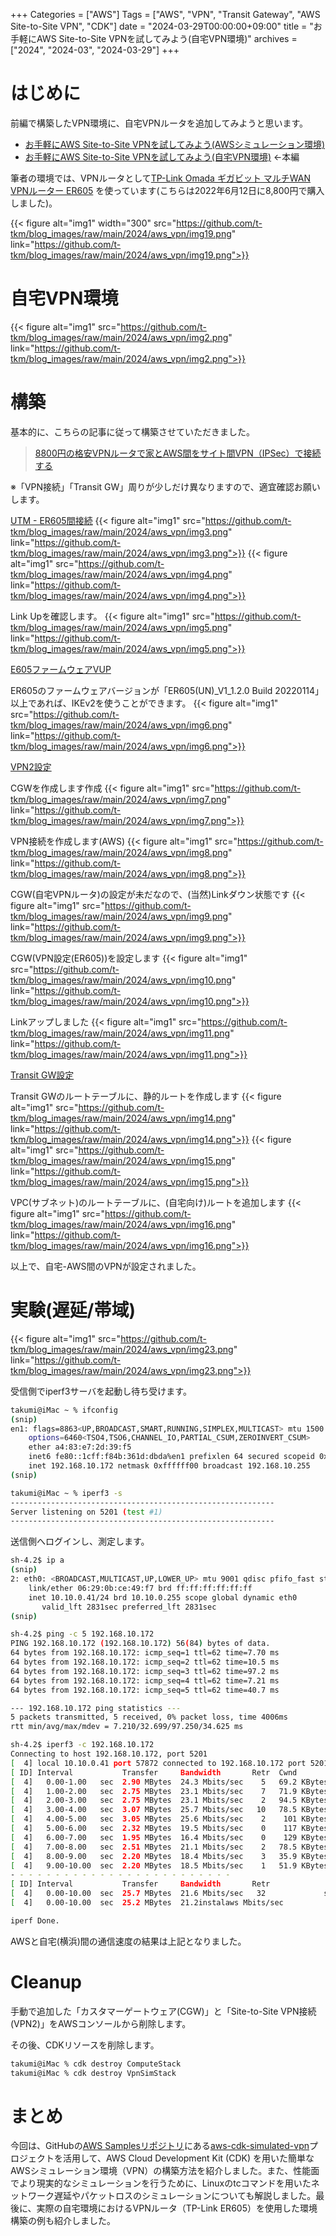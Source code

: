 +++ 
Categories = ["AWS"] 
Tags = ["AWS", "VPN", "Transit Gateway", "AWS Site-to-Site VPN", "CDK"] 
date = "2024-03-29T00:00:00+09:00" 
title = "お手軽にAWS Site-to-Site VPNを試してみよう(自宅VPN環境)" 
archives = ["2024", "2024-03", "2024-03-29"]
+++

# はじめに
前編で構築したVPN環境に、自宅VPNルータを追加してみようと思います。

- [お手軽にAWS Site-to-Site VPNを試してみよう(AWSシミュレーション環境)](https://t-tkm.github.io/blog/posts/2024/03/aws_vpn/)
- [お手軽にAWS Site-to-Site VPNを試してみよう(自宅VPN環境)](https://t-tkm.github.io/blog/posts/2024/03/aws_vpn2/) ←本編

筆者の環境では、VPNルータとして[TP-Link Omada ギガビット マルチWAN VPNルーター ER605](https://www.amazon.co.jp/dp/B08MH4VLR3/)
を使っています(こちらは2022年6月12日に8,800円で購入しました)。

{{< figure alt="img1" width="300" src="https://github.com/t-tkm/blog_images/raw/main/2024/aws_vpn/img19.png" link="https://github.com/t-tkm/blog_images/raw/main/2024/aws_vpn/img19.png">}}

# 自宅VPN環境
{{< figure alt="img1" src="https://github.com/t-tkm/blog_images/raw/main/2024/aws_vpn/img2.png" link="https://github.com/t-tkm/blog_images/raw/main/2024/aws_vpn/img2.png">}}

# 構築
基本的に、こちらの記事に従って構築させていただきました。

> [8800円の格安VPNルータで家とAWS間をサイト間VPN（IPSec）で接続する](https://level69.net/archives/30177)

※「VPN接続」「Transit GW」周りが少しだけ異なりますので、適宜確認お願いします。

<u>UTM - ER605間接続</u>
{{< figure alt="img1" src="https://github.com/t-tkm/blog_images/raw/main/2024/aws_vpn/img3.png" link="https://github.com/t-tkm/blog_images/raw/main/2024/aws_vpn/img3.png">}}
{{< figure alt="img1" src="https://github.com/t-tkm/blog_images/raw/main/2024/aws_vpn/img4.png" link="https://github.com/t-tkm/blog_images/raw/main/2024/aws_vpn/img4.png">}}

Link Upを確認します。
{{< figure alt="img1" src="https://github.com/t-tkm/blog_images/raw/main/2024/aws_vpn/img5.png" link="https://github.com/t-tkm/blog_images/raw/main/2024/aws_vpn/img5.png">}}

<u>E605ファームウェアVUP</u>

ER605のファームウェアバージョンが「ER605(UN)_V1_1.2.0 Build 20220114」以上であれば、IKEv2を使うことができます。
 {{< figure alt="img1" src="https://github.com/t-tkm/blog_images/raw/main/2024/aws_vpn/img6.png" link="https://github.com/t-tkm/blog_images/raw/main/2024/aws_vpn/img6.png">}}

<u>VPN2設定</u>

CGWを作成します作成
{{< figure alt="img1" src="https://github.com/t-tkm/blog_images/raw/main/2024/aws_vpn/img7.png" link="https://github.com/t-tkm/blog_images/raw/main/2024/aws_vpn/img7.png">}}

VPN接続を作成します(AWS)
 {{< figure alt="img1" src="https://github.com/t-tkm/blog_images/raw/main/2024/aws_vpn/img8.png" link="https://github.com/t-tkm/blog_images/raw/main/2024/aws_vpn/img8.png">}}

CGW(自宅VPNルータ)の設定が未だなので、(当然)Linkダウン状態です
{{< figure alt="img1" src="https://github.com/t-tkm/blog_images/raw/main/2024/aws_vpn/img9.png" link="https://github.com/t-tkm/blog_images/raw/main/2024/aws_vpn/img9.png">}}

CGW(VPN設定(ER605))を設定します
{{< figure alt="img1" src="https://github.com/t-tkm/blog_images/raw/main/2024/aws_vpn/img10.png" link="https://github.com/t-tkm/blog_images/raw/main/2024/aws_vpn/img10.png">}}

Linkアップしました
{{< figure alt="img1" src="https://github.com/t-tkm/blog_images/raw/main/2024/aws_vpn/img11.png" link="https://github.com/t-tkm/blog_images/raw/main/2024/aws_vpn/img11.png">}}

<u>Transit GW設定</u>

Transit GWのルートテーブルに、静的ルートを作成します
{{< figure alt="img1" src="https://github.com/t-tkm/blog_images/raw/main/2024/aws_vpn/img14.png" link="https://github.com/t-tkm/blog_images/raw/main/2024/aws_vpn/img14.png">}}
{{< figure alt="img1" src="https://github.com/t-tkm/blog_images/raw/main/2024/aws_vpn/img15.png" link="https://github.com/t-tkm/blog_images/raw/main/2024/aws_vpn/img15.png">}}

VPC(サブネット)のルートテーブルに、(自宅向け)ルートを追加します
{{< figure alt="img1" src="https://github.com/t-tkm/blog_images/raw/main/2024/aws_vpn/img16.png" link="https://github.com/t-tkm/blog_images/raw/main/2024/aws_vpn/img16.png">}}
  
以上で、自宅-AWS間のVPNが設定されました。

# 実験(遅延/帯域)
 {{< figure alt="img1" src="https://github.com/t-tkm/blog_images/raw/main/2024/aws_vpn/img23.png" link="https://github.com/t-tkm/blog_images/raw/main/2024/aws_vpn/img23.png">}}

受信側でiperf3サーバを起動し待ち受けます。
```sh
takumi@iMac ~ % ifconfig 
(snip)
en1: flags=8863<UP,BROADCAST,SMART,RUNNING,SIMPLEX,MULTICAST> mtu 1500
	options=6460<TSO4,TSO6,CHANNEL_IO,PARTIAL_CSUM,ZEROINVERT_CSUM>
	ether a4:83:e7:2d:39:f5
	inet6 fe80::1cff:f84b:361d:dbda%en1 prefixlen 64 secured scopeid 0x6 
	inet 192.168.10.172 netmask 0xffffff00 broadcast 192.168.10.255
(snip)

takumi@iMac ~ % iperf3 -s
-----------------------------------------------------------
Server listening on 5201 (test #1)
-----------------------------------------------------------
```
送信側へログインし、測定します。
```sh
sh-4.2$ ip a
(snip)
2: eth0: <BROADCAST,MULTICAST,UP,LOWER_UP> mtu 9001 qdisc pfifo_fast state UP group default qlen 1000
    link/ether 06:29:0b:ce:49:f7 brd ff:ff:ff:ff:ff:ff
    inet 10.10.0.41/24 brd 10.10.0.255 scope global dynamic eth0
       valid_lft 2831sec preferred_lft 2831sec
(snip)

sh-4.2$ ping -c 5 192.168.10.172
PING 192.168.10.172 (192.168.10.172) 56(84) bytes of data.
64 bytes from 192.168.10.172: icmp_seq=1 ttl=62 time=7.70 ms
64 bytes from 192.168.10.172: icmp_seq=2 ttl=62 time=10.5 ms
64 bytes from 192.168.10.172: icmp_seq=3 ttl=62 time=97.2 ms
64 bytes from 192.168.10.172: icmp_seq=4 ttl=62 time=7.21 ms
64 bytes from 192.168.10.172: icmp_seq=5 ttl=62 time=40.7 ms

--- 192.168.10.172 ping statistics ---
5 packets transmitted, 5 received, 0% packet loss, time 4006ms
rtt min/avg/max/mdev = 7.210/32.699/97.250/34.625 ms

sh-4.2$ iperf3 -c 192.168.10.172
Connecting to host 192.168.10.172, port 5201
[  4] local 10.10.0.41 port 57872 connected to 192.168.10.172 port 5201
[ ID] Interval           Transfer     Bandwidth       Retr  Cwnd
[  4]   0.00-1.00   sec  2.90 MBytes  24.3 Mbits/sec    5   69.2 KBytes
[  4]   1.00-2.00   sec  2.75 MBytes  23.1 Mbits/sec    7   71.9 KBytes
[  4]   2.00-3.00   sec  2.75 MBytes  23.1 Mbits/sec    2   94.5 KBytes
[  4]   3.00-4.00   sec  3.07 MBytes  25.7 Mbits/sec   10   78.5 KBytes
[  4]   4.00-5.00   sec  3.05 MBytes  25.6 Mbits/sec    2    101 KBytes
[  4]   5.00-6.00   sec  2.32 MBytes  19.5 Mbits/sec    0    117 KBytes
[  4]   6.00-7.00   sec  1.95 MBytes  16.4 Mbits/sec    0    129 KBytes
[  4]   7.00-8.00   sec  2.51 MBytes  21.1 Mbits/sec    2   78.5 KBytes
[  4]   8.00-9.00   sec  2.20 MBytes  18.4 Mbits/sec    3   35.9 KBytes
[  4]   9.00-10.00  sec  2.20 MBytes  18.5 Mbits/sec    1   51.9 KBytes
- - - - - - - - - - - - - - - - - - - - - - - - -
[ ID] Interval           Transfer     Bandwidth       Retr
[  4]   0.00-10.00  sec  25.7 MBytes  21.6 Mbits/sec   32             sender
[  4]   0.00-10.00  sec  25.2 MBytes  21.2instalaws Mbits/sec                  receiver

iperf Done.

```
AWSと自宅(横浜)間の通信速度の結果は上記となりました。

# Cleanup
手動で追加した「カスタマーゲートウェア(CGW)」と「Site-to-Site VPN接続(VPN2)」をAWSコンソールから削除します。

その後、CDKリソースを削除します。
```sh
takumi@iMac % cdk destroy ComputeStack
takumi@iMac % cdk destroy VpnSimStack 
```
# まとめ
今回は、GitHubの[AWS Samplesリポジトリ](https://github.com/aws-samples)にある[aws-cdk-simulated-vpn](https://github.com/aws-samples/aws-cdk-simulated-vpn)プロジェクトを活用して、AWS Cloud Development Kit (CDK) を用いた簡単なAWSシミュレーション環境（VPN）の構築方法を紹介しました。また、性能面でより現実的なシミュレーションを行うために、Linuxのtcコマンドを用いたネットワーク遅延やパケットロスのシミュレーションについても解説しました。最後に、実際の自宅環境におけるVPNルータ（TP-Link ER605）を使用した環境構築の例も紹介しました。